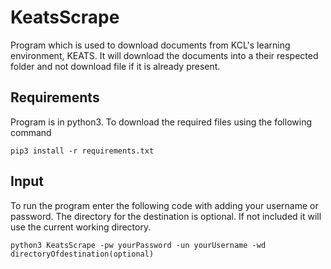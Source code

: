 # KeatsScrape
Program which is used to download documents from KCL's learning environment, KEATS. It will download the documents into a their respected folder and not download file if it is already present.

## Requirements
Program is in python3. To download the required files using the following command

`pip3 install -r requirements.txt`

## Input
To run the program enter the following code with adding your username or password. The directory for the destination is optional. If not included it will use the current working directory.

`python3 KeatsScrape -pw yourPassword -un yourUsername -wd directoryOfdestination(optional)`
